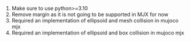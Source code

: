 1. Make sure to use python>=3.10
2. Remove margin as it is not going to be supported in MJX for now 
3. Required an implementation of ellipsoid and mesh collision in mujoco mjx 
4. Required an implementation of ellipsoid and box collision in mujoco mjx 